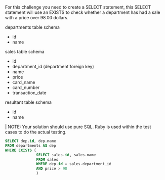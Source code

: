 For this challenge you need to create a SELECT statement, this SELECT statement will use an EXISTS to check whether a department has had a sale with a price over 98.00 dollars.

departments table schema

* id
* name

sales table schema
* id
* department_id (department foreign key)
* name
* price
* card_name
* card_number
* transaction_date

resultant table schema
* id
* name

| NOTE: Your solution should use pure SQL. Ruby is used within the test cases to do the actual testing.
```sql
SELECT dep.id, dep.name
FROM departments AS dep
WHERE EXISTS (
              SELECT sales.id, sales.name
              FROM sales
              WHERE dep.id = sales.department_id
              AND price > 98
              )
```
